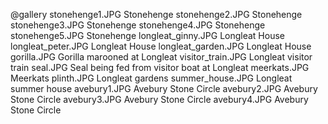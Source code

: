 @gallery
stonehenge1.JPG		Stonehenge
stonehenge2.JPG		Stonehenge
stonehenge3.JPG		Stonehenge
stonehenge4.JPG		Stonehenge
stonehenge5.JPG		Stonehenge
longleat_ginny.JPG		Longleat House
longleat_peter.JPG		Longleat House
longleat_garden.JPG		Longleat House
gorilla.JPG		Gorilla marooned at Longleat
visitor_train.JPG		Longleat visitor train
seal.JPG		Seal being fed from visitor boat at Longleat
meerkats.JPG		Meerkats
plinth.JPG		Longleat gardens
summer_house.JPG		Longleat summer house
avebury1.JPG		Avebury Stone Circle
avebury2.JPG		Avebury Stone Circle
avebury3.JPG		Avebury Stone Circle
avebury4.JPG		Avebury Stone Circle
